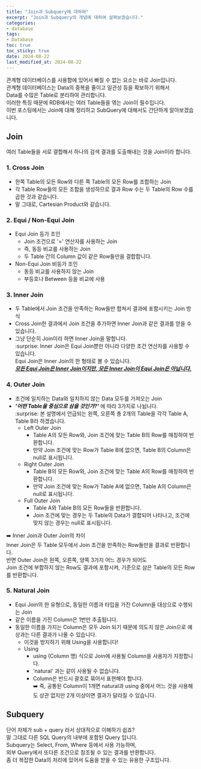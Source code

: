 ```yaml
---
title: "Join과 Subquery에 대하여"
excerpt: "Join과 Subquery의 개념에 대하여 살펴보겠습니다."
categories: 
- database
tags:
- Database
toc: true
toc_sticky: true
date: 2024-08-22
last_modified_at: 2024-08-22
---
```


관계형 데이터베이스를 사용함에 있어서 빠질 수 없는 요소는 바로 Join입니다.  
관계형 데이터베이스는 Data의 중복을 줄이고 일관성 등을 확보하기 위해서   
Data를 수많은 Table로 분리하여 관리합니다.  
이러한 특징 때문에 RDB에서는 여러 Table들을 엮는 Join이 필수입니다.  
이번 포스팅에서는 Join에 대해 정리하고 SubQuery에 대해서도 간단하게 알아보겠습니다.  

## Join
여러 Table들을 서로 결합해서 하나의 검색 결과를 도출해내는 것을 Join이라 합니다.  

### 1. Cross Join
- 한쪽 Table의 모든 Row와 다른 쪽 Table의 모든 Row를 조합하는 Join  
- 각 Table Row들의 모든 조합을 생성하므로 결과 Row 수는 두 Table의 Row 수를 곱한 것과 같습니다.  
- 말 그대로, Cartesian Product와 같습니다.  

### 2. Equi / Non-Equi Join 
- Equi Join 등가 조인
    - Join 조건으로 '=' 연산자를 사용하는 Join
    - 즉, 동등 비교를 사용하는 Join
    - 두 Table 간의 Column 값이 같은 Row들만을 결합합니다.
- Non-Equi Join 비등가 조인
    - 동등 비교를 사용하지 않는 Join
    - 부등호나 Between 등을 비교에 사용

### 3. Inner Join 
- 두 Table에서 Join 조건을 만족하는 Row들만 합쳐서 결과에 포함시키는 Join 방식 
- Cross Join한 결과에서 Join 조건을 추가하면 Inner Join과 같은 결과를 얻을 수 있습니다.  
- 그냥 단순히 Join이라 하면 Inner Join을 말합니다.  
:surprise: Inner Join은 Equi Join뿐만 아니라 다양한 조건 연산자를 사용할 수 있습니다.  
Equi Join은 Inner Join의 한 형태로 볼 수 있습니다.  
**_<u>모든 Equi Join은 Inner Join이지만, 모든 Inner Join이 Equi Join은 아닙니다.</u>_**

### 4. Outer Join
- 조건에 일치하는 Data와 일치하지 않는 Data 모두를 가져오는 Join
- **_'어떤 Table을 중심으로 삼을 것인가?'_** 에 따라 3가지로 나뉩니다.  
:surprise: 본 설명에서 언급되는 왼쪽, 오른쪽 총 2개의 Table을 각각 Table A, Table B라 하겠습니다.  
    - Left Outer Join
        - Table A의 모든 Row와, Join 조건에 맞는 Table B의 Row를 매칭하여 반환합니다. 
        - 만약 Join 조건에 맞는 Row가 Table B에 없으면, Table B의 Column은 null로 표시됩니다. 
    - Right Outer Join
        - Table B의 모든 Row와, Join 조건에 맞는 Table A의 Row를 매칭하여 반환합니다. 
        - 만약 Join 조건에 맞는 Row가 Table A에 없으면, Table A의 Column은 null로 표시됩니다.
    - Full Outer Join
        - Table A와 Table B의 모든 Row들을 반환합니다. 
        - Join 조건에 맞는 경우는 두 Table의 Data가 결합되어 나타나고, 조건에 맞지 않는 경우는 null로 표시됩니다.

:arrow_right: Inner Join과 Outer Join의 차이  
Inner Join은 두 Table 모두에서 Join 조건을 만족하는 Row들만을 결과로 반환합니다.  
반면 Outer Join은 왼쪽, 오른쪽, 양쪽 3가지 어느 경우가 되어도  
Join 조건에 부합하지 않는 Row도 결과에 포함시켜, 기준으로 삼은 Table의 모든 Row를 반환합니다.  

### 5. Natural Join
- Equi Join의 한 유형으로, 동일한 이름과 타입을 가진 Column을 대상으로 수행되는 Join 
- 같은 이름을 가진 Column은 1번만 추출됩니다.  
- 동일한 이름을 가지는 Column은 모두 Join 되기 때문에 의도치 않은 Join으로 예상과는 다른 결과가 나올 수 있습니다.  
    - 이것을 방지하기 위해 Using을 사용합니다!  
    - Using
        - using (Column 명) 식으로 Join에 사용될 Column을 사용자가 지정합니다.  
        - 'natural' 과는 같이 사용될 수 없습니다.  
        - Column은 반드시 괄호로 묶어서 표현해야 합니다.  
        :arrow_right: 즉, 공통된 Column이 1개면 natural과 using 중에서 어느 것을 사용해도 상관 없지만 2개 이상이면 결과가 달라질 수 있습니다.  

## Subquery
단어 자체가 sub + query 라서 상대적으로 이해하기 쉽죠?  
말 그대로 다른 SQL Query의 내부에 포함된 Query 입니다.  
Subquery는 Select, From, Where 등에서 사용 가능하며,  
외부 Query에서 또다른 조건으로 참조될 수 있는 결과를 반환합니다.  
좀 더 복잡한 Data의 처리에 있어서 도움을 받을 수 있는 유용한 구조입니다.   